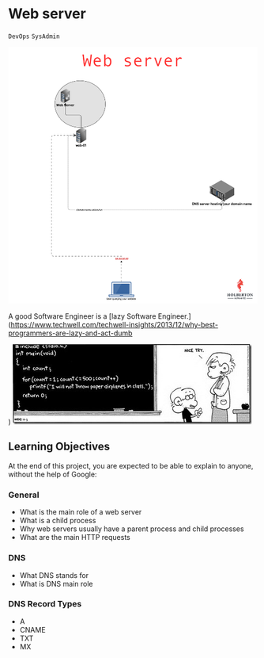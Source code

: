 # Web server
`DevOps`
`SysAdmin`


![web-ifr1](/assets/web-ufr1.png)

A good Software Engineer is a 
[lazy Software Engineer.](https://www.techwell.com/techwell-insights/2013/12/why-best-programmers-are-lazy-and-act-dumb

)
![lazy_automation](82VsYEC.jpg)

## Learning Objectives
At the end of this project, you are expected to be able to explain to anyone, without the help of Google:

### General
+ What is the main role of a web server
+ What is a child process
+ Why web servers usually have a parent process and child processes
+ What are the main HTTP requests

### DNS
+ What DNS stands for
+ What is DNS main role

### DNS Record Types
+ A
+ CNAME
+ TXT
+ MX
